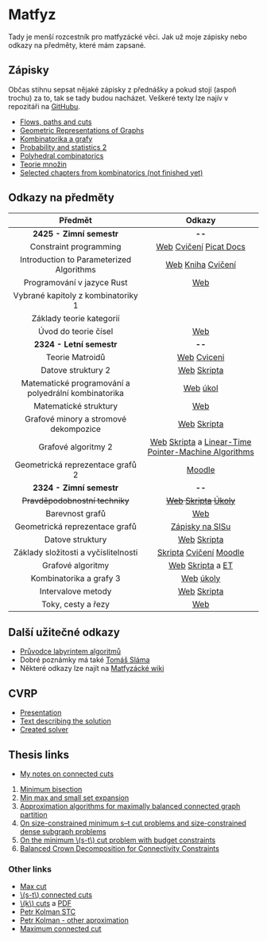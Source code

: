 # Matfyz

Tady je menší rozcestník pro matfyzácké věci. Jak už moje zápisky nebo odkazy na předměty, které mám zapsané.

## Zápisky

Občas stihnu sepsat nějaké zápisky z přednášky a pokud stojí (aspoň trochu) za to, tak se tady budou nacházet. Veškeré texty lze najív v repozitáři na [GitHubu](https://github.com/metury/notes).

- [Flows, paths and cuts](./mff/fpc.pdf)
- [Geometric Representations of Graphs](./mff/grg.pdf)
- [Kombinatorika a grafy](./mff/kg.pdf)
- [Probability and statistics 2](./mff/past-ii.pdf)
- [Polyhedral combinatorics](./mff/polyhedra.pdf)
- [Teorie množin](./mff/temno.pdf)
- [Selected chapters from kombinatorics (not finished yet)](./mff/selected-chapters-kg.pdf)

## Odkazy na předměty

| Předmět                                              | Odkazy |
|:----------------------------------------------------:|:------:|
| **2425 - Zimní semestr**                             | **--** |
| Constraint programming                               | [Web](https://ktiml.mff.cuni.cz/~bartak/podminky/) [Cvičení](https://jbulin.github.io/teaching/fall/nopt042/) [Picat Docs](https://picat-lang.org/download/picat_guide.pdf) |
| Introduction to Parameterized Algorithms             | [Web](https://research.koutecky.name/db/teaching:intro_par_alg2324) [Kniha](https://www.mimuw.edu.pl/~malcin/book/parameterized-algorithms.pdf) [Cvičení](https://iuuk.mff.cuni.cz/~tung/teaching/fpt-ws2324/) |
| Programování v jazyce Rust                           | [Web](https://d3s.mff.cuni.cz/teaching/nprg082/) |
| Vybrané kapitoly z kombinatoriky 1                   |        |
| Základy teorie kategorií                             |        |
| Úvod do teorie čísel                                 | [Web](https://kam.mff.cuni.cz/~klazar/UTC24.html) |
| **2324 - Letní semestr**                             | **--** |
| Teorie Matroidů                                      | [Web](https://iuuk.mff.cuni.cz/~pangrac/vyuka/) [Cviceni](https://kam.mff.cuni.cz/~cerny/teach/23-24/matroids.html) |
| Datove struktury 2                                   | [Web](https://mj.ucw.cz/vyuka/2324/ds2/) [Skripta](https://mj.ucw.cz/vyuka/dsnotes/ds.pdf) |
| Matematické programování a polyedrální kombinatorika | [Web](https://kam.mff.cuni.cz/~kolman/matprog23.html) [úkol](https://iti.mff.cuni.cz/series/2013/601.pdf) |
| Matematické struktury                                | [Web](https://kam.mff.cuni.cz/~klazar/MSTR24.html) |
| Grafové minory a stromové dekompozice                | [Web](https://kam.mff.cuni.cz/~fiala/index.shtml.cs) [Skripta](https://kam.mff.cuni.cz/~fiala/tw.pdf) |
| Grafové algoritmy 2                                  | [Web](https://mj.ucw.cz/vyuka/2324/ga2/) [Skripta](https://mj.ucw.cz/vyuka/ga/ga.pdf) a [Linear-Time Pointer-Machine Algorithms ](http://adambuchsbaum.com/papers/ptrs-stoc98.pdf)|
| Geometrická reprezentace grafů 2                     | [Moodle](https://dl1.cuni.cz/course/view.php?id=16103) |
| **2324 - Zimní semestr**                             | **--** |
| ~~Pravděpodobnostní techniky~~                       | ~~[Web](https://kam.mff.cuni.cz/~tyomkyn/teaching/PT/PT.html) [Skripta](https://www.cs.cmu.edu/~15850/handouts/matousek-vondrak-prob-ln.pdf) [Úkoly](https://kam.mff.cuni.cz/~dbulavka/teaching/ws2324/pt.html)~~ |
| Barevnost grafů                                      | [Web](https://iuuk.mff.cuni.cz/~rakdver/index.php?which=uceni&subject=bar) |
| Geometrická reprezentace grafů                       | [Zápisky na SISu](https://is.cuni.cz/studium/predmety/index.php?id=b1110fec60a34e4c9eff4fbd6f73920d&tid=&do=predmet&kod=NDMI037&skr=2023&fak=11320) |
| Datove struktury                                     | [Web](https://mj.ucw.cz/vyuka/2324/ds1/) [Skripta](https://mj.ucw.cz/vyuka/dsnotes/ds.pdf) |
| Základy složitosti a vyčíslitelnosti                 | [Skripta](https://ktiml.mff.cuni.cz/~kucerap/NTIN090/NTIN090-poznamky.pdf) [Cvičení](https://kti.mff.cuni.cz/~maj/) [Moodle](https://dl1.cuni.cz/course/view.php?id=10131) |
| Grafové algoritmy                                    | [Web](https://mj.ucw.cz/vyuka/2324/ga/) [Skripta](https://mj.ucw.cz/vyuka/ga/ga.pdf) a [ET]([90](https://mj.ucw.cz/papers/saga/saga.pdf#page=90)) |
| Kombinatorika a grafy 3                              | [Web](https://iuuk.mff.cuni.cz/~rakdver/index.php?which=uceni&subject=kg3) [úkoly](http://gaubian.xyz/) |
| Intervalove metody                                   | [Web](https://kam.mff.cuni.cz/~hladik/IA/) [Skripta](https://kam.mff.cuni.cz/~hladik/IA/text_ia.pdf) |
| Toky, cesty a řezy                                   | [Web](https://kam.mff.cuni.cz/~kolman/tokyrezy23.html) |

## Další užitečné odkazy

- [Průvodce labyrintem algoritmů](https://pruvodce.ucw.cz/)
- Dobré poznámky má také [Tomáš Sláma](https://slama.dev/)
- Některé odkazy lze najít na [Matfyzácké wiki](https://wiki.matfyz.cz/Home)

## CVRP

- [Presentation](./mff/cvrp/cvrp-presentation.pdf)
- [Text describing the solution](./mff/cvrp/cvrp.pdf)
- [Created solver](./mff/cvrp/solver.zip)

## Thesis links

- [My notes on connected cuts](./mff/connected-cuts.pdf)

1. [Minimum bisection](https://www.khoury.northeastern.edu/home/austin/papers/bisection.pdf)
2. [Min max and small set expansion](https://epubs.siam.org/doi/abs/10.1137/120873996)
3. [Approximation algorithms for maximally balanced connected graph partition](https://link.springer.com/article/10.1007/s00453-021-00870-3)
4. [On size-constrained minimum s–t cut problems and size-constrained dense subgraph problems](https://www.sciencedirect.com/science/article/pii/S0304397515009378)
5. [On the minimum \\(s-t\\) cut problem with budget constraints](https://link.springer.com/article/10.1007/s10107-023-01987-9)
6. [Balanced Crown Decomposition for Connectivity Constraints](https://drops.dagstuhl.de/entities/document/10.4230/LIPIcs.ESA.2021.26)

### Other links

- [Max cut](https://dl.acm.org/doi/pdf/10.1145/195058.195216)
- [\\(s-t\\) connected cuts](https://www.researchgate.net/publication/2513735_Multicommodity_Flows_and_Approximation_Algorithms)
- [\\(k\\) cuts](https://arxiv.org/abs/1807.07143v2) a [PDF](https://arxiv.org/pdf/1807.07143v2)
- [Petr Kolman STC](https://kam.mff.cuni.cz/~kolman/papers/STC-2024.pdf)
- [Petr Kolman - other aproximation](https://kam.mff.cuni.cz/~kolman/papers/stc-ext-arx.pdf)
- [Maximum connected cut](https://sites.cs.ucsb.edu/~daniello/papers/maximum_minimal_cut__Journal.pdf)
